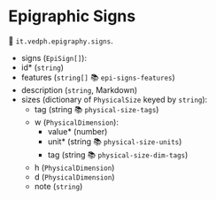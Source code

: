 # Epigraphic Signs

🔑 `it.vedph.epigraphy.signs`.

- signs (`EpiSign[]`):
- id\* (`string`)
- features (`string[]` 📚 `epi-signs-features`)
- description (`string`, Markdown)
- sizes (dictionary of `PhysicalSize` keyed by `string`):
  - tag (string 📚 `physical-size-tags`)
  - w (`PhysicalDimension`):
    - value\* (number)
    - unit\* (string 📚 `physical-size-units`)
    - tag (string 📚 `physical-size-dim-tags`)
  - h (`PhysicalDimension`)
  - d (`PhysicalDimension`)
  - note (`string`)
